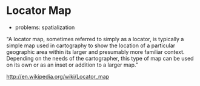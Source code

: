 
# Locator Map


* problems: spatialization

"A locator map, sometimes referred to simply as a locator, is typically a simple map used in cartography to show the location of a particular geographic area within its larger and presumably more familiar context. Depending on the needs of the cartographer, this type of map can be used on its own or as an inset or addition to a larger map."

http://en.wikipedia.org/wiki/Locator_map